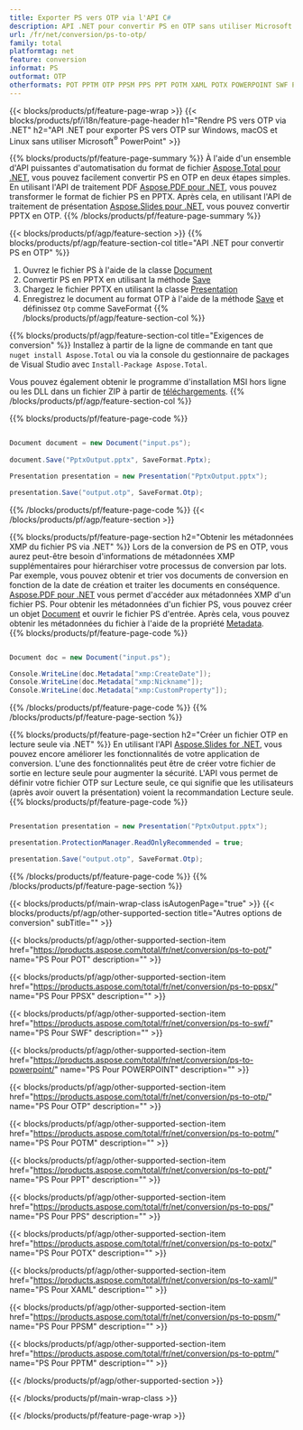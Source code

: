 ```yaml
---
title: Exporter PS vers OTP via l'API C#
description: API .NET pour convertir PS en OTP sans utiliser Microsoft Word
url: /fr/net/conversion/ps-to-otp/
family: total
platformtag: net
feature: conversion
informat: PS
outformat: OTP
otherformats: POT PPTM OTP PPSM PPS PPT POTM XAML POTX POWERPOINT SWF PPSX
---
```

{{< blocks/products/pf/feature-page-wrap >}}
{{< blocks/products/pf/i18n/feature-page-header h1="Rendre PS vers OTP via .NET" h2="API .NET pour exporter PS vers OTP sur Windows, macOS et Linux sans utiliser Microsoft<sup>&reg;</sup> PowerPoint" >}}

{{% blocks/products/pf/feature-page-summary %}}
À l'aide d'un ensemble d'API puissantes d'automatisation du format de fichier [Aspose.Total pour .NET](https://products.aspose.com/total/net/), vous pouvez facilement convertir PS en OTP en deux étapes simples. En utilisant l'API de traitement PDF [Aspose.PDF pour .NET](https://products.aspose.com/pdf/net/), vous pouvez transformer le format de fichier PS en PPTX. Après cela, en utilisant l'API de traitement de présentation [Aspose.Slides pour .NET](https://products.aspose.com/slides/net/), vous pouvez convertir PPTX en OTP.
{{% /blocks/products/pf/feature-page-summary  %}}

{{< blocks/products/pf/agp/feature-section >}}
{{% blocks/products/pf/agp/feature-section-col title="API .NET pour convertir PS en OTP" %}}
1. Ouvrez le fichier PS à l'aide de la classe [Document](https://apireference.aspose.com/pdf/net/aspose.pdf/document)
2. Convertir PS en PPTX en utilisant la méthode [Save](https://apireference.aspose.com/pdf/net/aspose.pdf.document/save/methods/5)
3. Chargez le fichier PPTX en utilisant la classe [Presentation](https://apireference.aspose.com/slides/net/aspose.slides/presentation)
4. Enregistrez le document au format OTP à l'aide de la méthode [Save](https://apireference.aspose.com/slides/net/aspose.slides.presentation/save/methods/5) et définissez `Otp` comme SaveFormat
{{% /blocks/products/pf/agp/feature-section-col %}}

{{% blocks/products/pf/agp/feature-section-col title="Exigences de conversion" %}}
Installez à partir de la ligne de commande en tant que ```nuget install Aspose.Total``` ou via la console du gestionnaire de packages de Visual Studio avec ```Install-Package Aspose.Total```.

Vous pouvez également obtenir le programme d'installation MSI hors ligne ou les DLL dans un fichier ZIP à partir de [téléchargements](https://downloads.aspose.com/total/net).
{{% /blocks/products/pf/agp/feature-section-col %}}

{{% blocks/products/pf/feature-page-code %}}

```cs

Document document = new Document("input.ps");
 
document.Save("PptxOutput.pptx", SaveFormat.Pptx); 

Presentation presentation = new Presentation("PptxOutput.pptx");

presentation.Save("output.otp", SaveFormat.Otp);   
```

{{% /blocks/products/pf/feature-page-code %}}
{{< /blocks/products/pf/agp/feature-section >}}

{{% blocks/products/pf/feature-page-section  h2="Obtenir les métadonnées XMP du fichier PS via .NET" %}}
Lors de la conversion de PS en OTP, vous aurez peut-être besoin d'informations de métadonnées XMP supplémentaires pour hiérarchiser votre processus de conversion par lots. Par exemple, vous pouvez obtenir et trier vos documents de conversion en fonction de la date de création et traiter les documents en conséquence. [Aspose.PDF pour .NET](https://products.aspose.com/pdf/net/) vous permet d'accéder aux métadonnées XMP d'un fichier PS. Pour obtenir les métadonnées d'un fichier PS, vous pouvez créer un objet [Document](https://apireference.aspose.com/pdf/net/aspose.pdf/document) et ouvrir le fichier PS d'entrée. Après cela, vous pouvez obtenir les métadonnées du fichier à l'aide de la propriété [Metadata](https://apireference.aspose.com/pdf/net/aspose.pdf/document/properties/metadata).  
{{% blocks/products/pf/feature-page-code %}}

```cs

Document doc = new Document("input.ps");

Console.WriteLine(doc.Metadata["xmp:CreateDate"]);
Console.WriteLine(doc.Metadata["xmp:Nickname"]);
Console.WriteLine(doc.Metadata["xmp:CustomProperty"]);
```

{{% /blocks/products/pf/feature-page-code  %}}
{{% /blocks/products/pf/feature-page-section %}}

{{% blocks/products/pf/feature-page-section  h2="Créer un fichier OTP en lecture seule via .NET" %}}
En utilisant l'API [Aspose.Slides for .NET](https://products.aspose.com/slides/net/), vous pouvez encore améliorer les fonctionnalités de votre application de conversion. L'une des fonctionnalités peut être de créer votre fichier de sortie en lecture seule pour augmenter la sécurité. L'API vous permet de définir votre fichier OTP sur Lecture seule, ce qui signifie que les utilisateurs (après avoir ouvert la présentation) voient la recommandation Lecture seule. 
{{% blocks/products/pf/feature-page-code %}}

```cs

Presentation presentation = new Presentation("PptxOutput.pptx");

presentation.ProtectionManager.ReadOnlyRecommended = true;

presentation.Save("output.otp", SaveFormat.Otp);     
```

{{% /blocks/products/pf/feature-page-code  %}}
{{% /blocks/products/pf/feature-page-section %}}

{{< blocks/products/pf/main-wrap-class isAutogenPage="true" >}}
{{< blocks/products/pf/agp/other-supported-section title="Autres options de conversion" subTitle="" >}}

{{< blocks/products/pf/agp/other-supported-section-item href="https://products.aspose.com/total/fr/net/conversion/ps-to-pot/" name="PS Pour POT" description="" >}}

{{< blocks/products/pf/agp/other-supported-section-item href="https://products.aspose.com/total/fr/net/conversion/ps-to-ppsx/" name="PS Pour PPSX" description="" >}}

{{< blocks/products/pf/agp/other-supported-section-item href="https://products.aspose.com/total/fr/net/conversion/ps-to-swf/" name="PS Pour SWF" description="" >}}

{{< blocks/products/pf/agp/other-supported-section-item href="https://products.aspose.com/total/fr/net/conversion/ps-to-powerpoint/" name="PS Pour POWERPOINT" description="" >}}

{{< blocks/products/pf/agp/other-supported-section-item href="https://products.aspose.com/total/fr/net/conversion/ps-to-otp/" name="PS Pour OTP" description="" >}}

{{< blocks/products/pf/agp/other-supported-section-item href="https://products.aspose.com/total/fr/net/conversion/ps-to-potm/" name="PS Pour POTM" description="" >}}

{{< blocks/products/pf/agp/other-supported-section-item href="https://products.aspose.com/total/fr/net/conversion/ps-to-ppt/" name="PS Pour PPT" description="" >}}

{{< blocks/products/pf/agp/other-supported-section-item href="https://products.aspose.com/total/fr/net/conversion/ps-to-pps/" name="PS Pour PPS" description="" >}}

{{< blocks/products/pf/agp/other-supported-section-item href="https://products.aspose.com/total/fr/net/conversion/ps-to-potx/" name="PS Pour POTX" description="" >}}

{{< blocks/products/pf/agp/other-supported-section-item href="https://products.aspose.com/total/fr/net/conversion/ps-to-xaml/" name="PS Pour XAML" description="" >}}

{{< blocks/products/pf/agp/other-supported-section-item href="https://products.aspose.com/total/fr/net/conversion/ps-to-ppsm/" name="PS Pour PPSM" description="" >}}

{{< blocks/products/pf/agp/other-supported-section-item href="https://products.aspose.com/total/fr/net/conversion/ps-to-pptm/" name="PS Pour PPTM" description="" >}}



{{< /blocks/products/pf/agp/other-supported-section >}}

{{< /blocks/products/pf/main-wrap-class >}}

{{< /blocks/products/pf/feature-page-wrap >}}